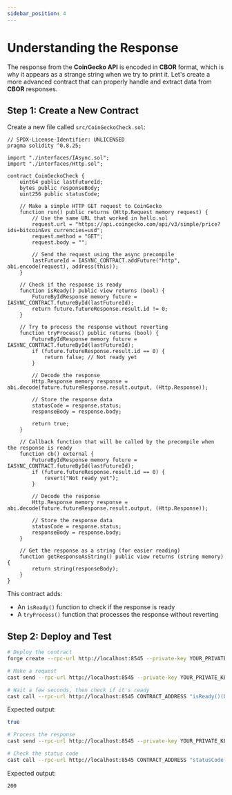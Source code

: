 ```yaml
---
sidebar_position: 4
---
```


# Understanding the Response

The response from the **CoinGecko API** is encoded in **CBOR** format, which is why it appears as a strange string when we try to print it. Let's create a more advanced contract that can properly handle and extract data from **CBOR** responses.

## Step 1: Create a New Contract

Create a new file called `src/CoinGeckoCheck.sol`:

```solidity
// SPDX-License-Identifier: UNLICENSED
pragma solidity ^0.8.25;

import "./interfaces/IAsync.sol";
import "./interfaces/Http.sol";

contract CoinGeckoCheck {
    uint64 public lastFutureId;
    bytes public responseBody;
    uint256 public statusCode;
    
    // Make a simple HTTP GET request to CoinGecko
    function run() public returns (Http.Request memory request) {
        // Use the same URL that worked in hello.sol
        request.url = "https://api.coingecko.com/api/v3/simple/price?ids=bitcoin&vs_currencies=usd";
        request.method = "GET";
        request.body = "";
        
        // Send the request using the async precompile
        lastFutureId = IASYNC_CONTRACT.addFuture("http", abi.encode(request), address(this));
    }
    
    // Check if the response is ready
    function isReady() public view returns (bool) {
        FutureByIdResponse memory future = IASYNC_CONTRACT.futureById(lastFutureId);
        return future.futureResponse.result.id != 0;
    }
    
    // Try to process the response without reverting
    function tryProcess() public returns (bool) {
        FutureByIdResponse memory future = IASYNC_CONTRACT.futureById(lastFutureId);
        if (future.futureResponse.result.id == 0) {
            return false; // Not ready yet
        }
        
        // Decode the response
        Http.Response memory response = abi.decode(future.futureResponse.result.output, (Http.Response));
        
        // Store the response data
        statusCode = response.status;
        responseBody = response.body;
        
        return true;
    }
    
    // Callback function that will be called by the precompile when the response is ready
    function cb() external {
        FutureByIdResponse memory future = IASYNC_CONTRACT.futureById(lastFutureId);
        if (future.futureResponse.result.id == 0) {
            revert("Not ready yet");
        }
        
        // Decode the response
        Http.Response memory response = abi.decode(future.futureResponse.result.output, (Http.Response));
        
        // Store the response data
        statusCode = response.status;
        responseBody = response.body;
    }
    
    // Get the response as a string (for easier reading)
    function getResponseAsString() public view returns (string memory) {
        return string(responseBody);
    }
}
```

This contract adds:

- An `isReady()` function to check if the response is ready
- A `tryProcess()` function that processes the response without reverting

## Step 2: Deploy and Test

```bash
# Deploy the contract
forge create --rpc-url http://localhost:8545 --private-key YOUR_PRIVATE_KEY src/CoinGeckoCheck.sol:CoinGeckoCheck --broadcast

# Make a request
cast send --rpc-url http://localhost:8545 --private-key YOUR_PRIVATE_KEY CONTRACT_ADDRESS "run()"

# Wait a few seconds, then check if it's ready
cast call --rpc-url http://localhost:8545 CONTRACT_ADDRESS "isReady()(bool)"
```

Expected output:

```bash
true
```

```bash
# Process the response
cast send --rpc-url http://localhost:8545 --private-key YOUR_PRIVATE_KEY CONTRACT_ADDRESS "tryProcess()"

# Check the status code
cast call --rpc-url http://localhost:8545 CONTRACT_ADDRESS "statusCode()(uint256)"
```

Expected output:

```bash
200
```
